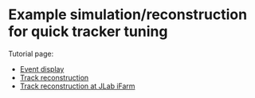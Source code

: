 # Example simulation/reconstruction for quick tracker tuning

Tutorial page: 
* [Event display](https://eic-detector.github.io/tutorials_example2.html)
* [Track reconstruction](https://eic-detector.github.io/tutorials_example2a.html)
* [Track reconstruction at JLab iFarm](https://eic-detector.github.io/tutorials_example2_JLab.html)
